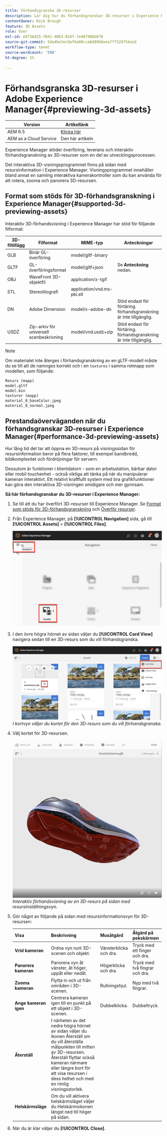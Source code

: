 ```yaml
---
title: Förhandsgranska 3D-resurser
description: Lär dig hur du förhandsgranskar 3D-resurser i Experience Manager.
contentOwner: Rick Brough
feature: 3D Assets
role: User
exl-id: e873bd25-f841-4063-824f-7e48f40bb678
source-git-commit: 5da4be3ec9af6a00cce8d80b8eea7f7520754a1d
workflow-type: tm+mt
source-wordcount: '580'
ht-degree: 1%

---
```


# Förhandsgranska 3D-resurser i Adobe Experience Manager{#previewing-3d-assets}

| Version | Artikellänk |
| -------- | ---------------------------- |
| AEM 6.5 | [Klicka här](https://experienceleague.adobe.com/docs/experience-manager-65/assets/using/previewing-3d-assets.html?lang=en) |
| AEM as a Cloud Service | Den här artikeln |

Experience Manager stöder överföring, leverans och interaktiv förhandsgranskning av 3D-resurser som en del av utvecklingsprocessen.

Det interaktiva 3D-visningsprogrammet finns på sidan med resursinformation i Experience Manager. Visningsprogrammet innehåller bland annat en samling interaktiva kamerakontroller som du kan använda för att rotera, zooma och panorera 3D-resursen.

<!-- See also [Working with 3D assets in Dynamic Media](/help/assets/dynamic-media/assets-3d.md). -->

## Format som stöds för 3D-förhandsgranskning i Experience Manager{#supported-3d-previewing-assets}

Interaktiv 3D-förhandsvisning i Experience Manager har stöd för följande filformat:

| 3D-filtillägg | Filformat | MIME-typ | Anteckningar |
|---|---|---|---|
| GLB | Binär GL-överföring | model/gltf-binary |  |
| GLTF | GL-överföringsformat | model/gltf+json | Se **Anteckning** nedan. |
| OBJ | WaveFront 3D-objektfil | application/x-tgif |  |
| STL | Stereolitografi | application/vnd.ms-pki.stl |  |
| DN | Adobe Dimension | model/x-adobe-dn | Stöd endast för förtäring. förhandsgranskning är inte tillgänglig. |
| USDZ | Zip-arkiv för universell scenbeskrivning | model/vnd.usdz+zip | Stöd endast för förtäring. förhandsgranskning är inte tillgänglig. |

>[!NOTE]
>
>Om materialet inte återges i förhandsgranskning av en gLTF-modell måste du se till att de namnges korrekt och i en `textures` i samma rotmapp som modellen, som följande:

    Resurs (mapp)
    model.gltf
    model.bin
    texturer (mapp)
    material_0_baseColor.jpeg
    material_0_normal.jpeg

## Prestandaöverväganden när du förhandsgranskar 3D-resurser i Experience Manager{#performance-3d-previewing-assets}

Hur lång tid det tar att öppna en 3D-resurs på visningssidan för resursinformation beror på flera faktorer, till exempel bandbredd, bildkomplexitet och fördröjningar för servern.

Dessutom är funktioner i klientdatorn - som en arbetsstation, bärbar dator eller mobil touchenhet - också viktiga att tänka på när du manipulerar kameran interaktivt. Ett relativt kraftfullt system med bra grafikfunktioner kan göra den interaktiva 3D-visningen smidigare och mer gynnsam.

**Så här förhandsgranskar du 3D-resurser i Experience Manager:**

1. Se till att du har överfört 3D-resurser till Experience Manager.
Se [Format som stöds för 3D-förhandsgranskning](#supported-3d-previewing-assets) och [Överför resurser](/help/assets/manage-digital-assets.md#uploading-assets).
1. Från Experience Manager, på **[!UICONTROL Navigation]** sida, gå till **[!UICONTROL Assets]** > **[!UICONTROL Files]**.

   ![Navigeringssida](/help/assets/dynamic-media/assets/navigation-assets.png)

1. I den övre högra hörnet av sidan väljer du **[!UICONTROL Card View]** navigera sedan till en 3D-resurs som du vill förhandsgranska.

   ![Val av 3D-kort](/help/assets/dynamic-media/assets/3d-card-select.png)
   _I kortvyn väljer du kortet för den 3D-resurs som du vill förhandsgranska._

1. Välj kortet för 3D-resursen.

   ![Interaktiv förhandsvisning av 3D](/help/assets/dynamic-media/assets/3d-preview.png)
   _Interaktiv förhandsvisning av en 3D-resurs på sidan med resursinställningsvyn._
1. Gör något av följande på sidan med resursinformationsvyn för 3D-resursen:

   | Visa | Beskrivning | Musåtgärd | Åtgärd på pekskärmen |
   | --- | --- | --- | --- |
   | **Vrid kameran** | Ordna vyn runt 3D-scenen och objekt. | Vänsterklicka och dra. | Tryck med ett finger och dra. |
   | **Panorera kameran** | Panorera vyn åt vänster, åt höger, uppåt eller nedåt. | Högerklicka och dra. | Tryck med två fingrar och dra. |
   | **Zooma kameran** | Flytta in och ut från områden i 3D-scenen. | Rullningshjul. | Nyp med två fingrar. |
   | **Ange kameran igen** | Centrera kameran igen till en punkt på ett objekt i 3D-scenen. | Dubbelklicka. | Dubbeltryck. |
   | **Återställ** | I närheten av det nedre högra hörnet av sidan väljer du ikonen Återställ om du vill återställa målpunkten till mitten av 3D-resursen. Återställ flyttar också kameran närmare eller längre bort för att visa resursen i dess helhet och med en rimlig visningsstorlek. |  |  |
   | **Helskärmsläge** | Om du vill aktivera helskärmsläget väljer du Helskärmsikonen längst ned till höger på sidan. |  |  |

1. När du är klar väljer du **[!UICONTROL Close]**.
